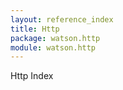 ```yaml
---
layout: reference_index
title: Http
package: watson.http
module: watson.http
---
```

<section>

Http Index
</section>